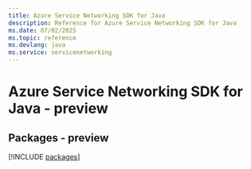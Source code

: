 ```yaml
---
title: Azure Service Networking SDK for Java
description: Reference for Azure Service Networking SDK for Java
ms.date: 07/02/2025
ms.topic: reference
ms.devlang: java
ms.service: servicenetworking
---
```

# Azure Service Networking SDK for Java - preview
## Packages - preview
[!INCLUDE [packages](service-networking-index.md)]